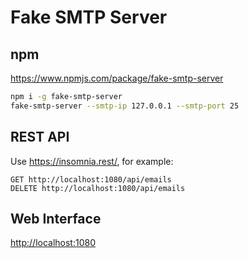 # Fake SMTP Server

## npm

<https://www.npmjs.com/package/fake-smtp-server>

```bash
npm i -g fake-smtp-server
fake-smtp-server --smtp-ip 127.0.0.1 --smtp-port 25
```

## REST API

Use <https://insomnia.rest/>, for example:

```text
GET http://localhost:1080/api/emails
DELETE http://localhost:1080/api/emails
```

## Web Interface

<http://localhost:1080>

